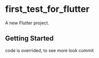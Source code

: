 # first_test_for_flutter

A new Flutter project.

## Getting Started

code is overrided, to see more look commit
